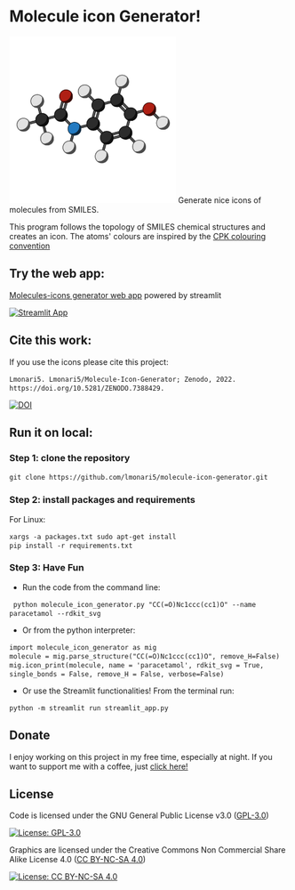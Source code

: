 # Molecule icon Generator!
<img src="example/paracetamol.jpeg" width=300 height=300>
Generate nice icons of molecules from SMILES.

This program follows the topology of SMILES chemical structures and creates an icon.
The atoms' colours are inspired by the [CPK colouring convention](https://sciencenotes.org/molecule-atom-colors-cpk-colors/)

## Try the web app:

[Molecules-icons generator web app](https://molecule-icon-generator.streamlit.app/) powered by streamlit

[![Streamlit App](https://static.streamlit.io/badges/streamlit_badge_black_white.svg)](https://molecule-icon-generator.streamlit.app/)

## Cite this work:

If you use the icons please cite this project:

```
Lmonari5. Lmonari5/Molecule-Icon-Generator; Zenodo, 2022. https://doi.org/10.5281/ZENODO.7388429.
```
[![DOI](https://zenodo.org/badge/530035520.svg)](https://zenodo.org/badge/latestdoi/530035520)

## Run it on local:

### Step 1: clone the repository

```
git clone https://github.com/lmonari5/molecule-icon-generator.git
```

### Step 2: install packages and requirements

For Linux:

```
xargs -a packages.txt sudo apt-get install 
pip install -r requirements.txt
```

### Step 3: Have Fun

- Run the code from the command line:

 ```
  python molecule_icon_generator.py "CC(=O)Nc1ccc(cc1)O" --name paracetamol --rdkit_svg
 ```

- Or from the python interpreter:

 ```
 import molecule_icon_generator as mig 
 molecule = mig.parse_structure("CC(=O)Nc1ccc(cc1)O", remove_H=False)
 mig.icon_print(molecule, name = 'paracetamol', rdkit_svg = True, single_bonds = False, remove_H = False, verbose=False)
 ```

- Or use the Streamlit functionalities! From the terminal run:

 ```
python -m streamlit run streamlit_app.py
 ```
 
## Donate

I enjoy working on this project in my free time, especially at night. If you want to support me with a coffee, just [click here!](https://www.paypal.com/donate/?hosted_button_id=V4LJ3Z3B3KXRY)

## License

Code is licensed under the GNU General Public License v3.0 ([GPL-3.0](https://www.gnu.org/licenses/gpl-3.0.en.html))

[![License: GPL-3.0](https://img.shields.io/badge/License-GPL%20v3-lightgrey.svg)](https://www.gnu.org/licenses/gpl-3.0.en.html)

Graphics are licensed under the Creative Commons Non Commercial Share Alike License 4.0 ([CC BY-NC-SA 4.0](https://creativecommons.org/licenses/by-nc-sa/4.0/))

[![License: CC BY-NC-SA 4.0](https://img.shields.io/badge/License-CC%20BY--NC--SA%204.0-lightgrey.svg)](https://creativecommons.org/licenses/by-nc-sa/4.0/)
